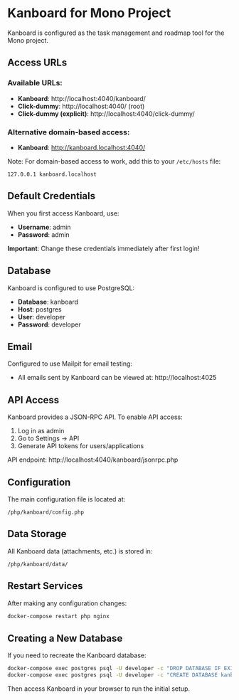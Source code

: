 # Kanboard for Mono Project

Kanboard is configured as the task management and roadmap tool for the Mono project.

## Access URLs

### Available URLs:
- **Kanboard**: http://localhost:4040/kanboard/
- **Click-dummy**: http://localhost:4040/ (root)
- **Click-dummy (explicit)**: http://localhost:4040/click-dummy/

### Alternative domain-based access:
- **Kanboard**: http://kanboard.localhost:4040/

Note: For domain-based access to work, add this to your `/etc/hosts` file:
```
127.0.0.1 kanboard.localhost
```

## Default Credentials

When you first access Kanboard, use:
- **Username**: admin
- **Password**: admin

**Important**: Change these credentials immediately after first login!

## Database

Kanboard is configured to use PostgreSQL:
- **Database**: kanboard
- **Host**: postgres
- **User**: developer
- **Password**: developer

## Email

Configured to use Mailpit for email testing:
- All emails sent by Kanboard can be viewed at: http://localhost:4025

## API Access

Kanboard provides a JSON-RPC API. To enable API access:
1. Log in as admin
2. Go to Settings → API
3. Generate API tokens for users/applications

API endpoint: http://localhost:4040/kanboard/jsonrpc.php

## Configuration

The main configuration file is located at:
```
/php/kanboard/config.php
```

## Data Storage

All Kanboard data (attachments, etc.) is stored in:
```
/php/kanboard/data/
```

## Restart Services

After making any configuration changes:
```bash
docker-compose restart php nginx
```

## Creating a New Database

If you need to recreate the Kanboard database:
```bash
docker-compose exec postgres psql -U developer -c "DROP DATABASE IF EXISTS kanboard;"
docker-compose exec postgres psql -U developer -c "CREATE DATABASE kanboard;"
```

Then access Kanboard in your browser to run the initial setup.